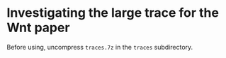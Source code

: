 # Investigating the large trace for the Wnt paper

Before using, uncompress `traces.7z` in the `traces` subdirectory.
